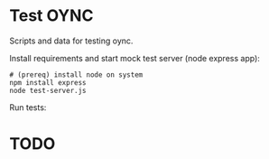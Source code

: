 # Test OYNC

Scripts and data for testing oync.

Install requirements and start mock test server (node express app):
```
# (prereq) install node on system
npm install express
node test-server.js
```

Run tests:
# TODO 
